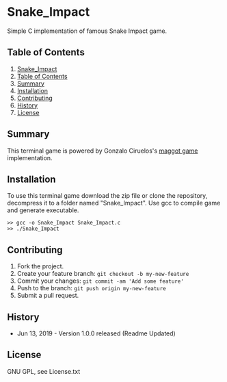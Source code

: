 # Snake_Impact
Simple C implementation of famous Snake Impact game.   

## Table of Contents

1. [Snake_Impact](#Snake-impact)
2. [Table of Contents](#table-of-contents)
3. [Summary](#summary)
4. [Installation](#installation)
5. [Contributing](#contributing)
6. [History](#history)
7. [License](#license)

<snippet>
<content>
  

## Summary
This terminal game is powered by Gonzalo Ciruelos's [maggot game](https://github.com/gciruelos/maggot) implementation.

## Installation

To use this terminal game download the zip file or clone the repository, decompress it to a folder named "Snake_Impact". Use gcc to compile game and generate executable.

```
>> gcc -o Snake_Impact Snake_Impact.c
>> ./Snake_Impact
```
 
## Contributing

1. Fork the project.
2. Create your feature branch: `git checkout -b my-new-feature`
3. Commit your changes: `git commit -am 'Add some feature'`
4. Push to the branch: `git push origin my-new-feature`
5. Submit a pull request.

## History

- Jun  13, 2019   - Version 1.0.0 released (Readme Updated)

## License

GNU GPL, see License.txt
